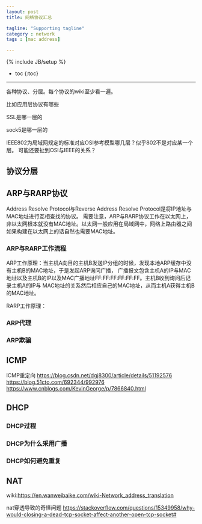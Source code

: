 ```yaml
---
layout: post
title: 网络协议汇总

tagline: "Supporting tagline"
category : network
tags : [mac address]

---
```

{% include JB/setup %}

* toc
{:toc}

<hr />

各种协议、分层。每个协议的wiki至少看一遍。

比如应用层协议有哪些

SSL是哪一层的

sock5是哪一层的

IEEE802为局域网规定的标准对应OSI参考模型哪几层？似乎802不是对应某一个层。
可能还要扯到OSI与IEEE的关系？


## 协议分层


## ARP与RARP协议
Address Resolve Protocol与Reverse Address Resolve Protocol是将IP地址与MAC地址进行互相查找的协议。
需要注意，ARP与RARP协议工作在以太网上，非以太网根本就没有MAC地址。以太网一般应用在局域网中，网络上路由器之间
如果构建在以太网上的话自然也需要MAC地址。

### ARP与RARP工作流程
ARP工作原理：当主机A向目的主机B发送IP分组的时候，发现本地ARP缓存中没有主机B的MAC地址，于是发起ARP询问广播，
广播报文包含主机A的IP与MAC地址以及主机B的IP以及MAC广播地址FF:FF:FF:FF:FF:FF。主机B收到询问后记录主机A的IP与
MAC地址的关系然后相应自己的MAC地址，从而主机A获得主机B的MAC地址。

RARP工作原理：

### ARP代理

### ARP欺骗

## ICMP

ICMP重定向
https://blog.csdn.net/dgj8300/article/details/51192576
https://blog.51cto.com/692344/992976
https://www.cnblogs.com/KevinGeorge/p/7866840.html

## DHCP
### DHCP过程

### DHCP为什么采用广播

### DHCP如何避免重复

## NAT
wiki:https://en.wanweibaike.com/wiki-Network_address_translation

nat穿透导致的奇怪问题
https://stackoverflow.com/questions/15349958/why-would-closing-a-dead-tcp-socket-affect-another-open-tcp-socket#